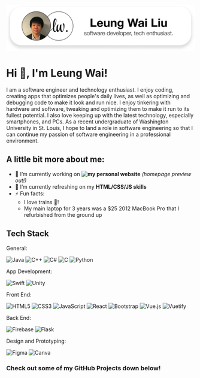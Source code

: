 <picture>
  <source media="(prefers-color-scheme: light)" srcset="leungwailightbanner.png">
  <source media="(prefers-color-scheme: dark)" srcset="leungwaidarkbanner.png">
  <img alt="Leung Wai Banner - Adaptive to Light and Dark Modes" src="leungwailightbanner.png">
</picture>

# Hi 👋, I'm Leung Wai!

I am a software engineer and technology enthusiast. I enjoy coding, creating apps that optimizes people's daily lives, as well as optimizing and debugging code to make it look and run nice. I enjoy tinkering with hardware and software, tweaking and optimizing them to make it run to its fullest potential. I also love keeping up with the latest technology, especially smartphones, and PCs. As a recent undergraduate of Washington University in St. Louis, I hope to land a role in software engineering so that I can continue my passion of software engineering in a professional environment. 

## A little bit more about me:
- 🔭 I’m currently working on **![my personal website](https://leungwai.github.io)** _(homepage preview out!)_
- 🌱 I’m currently refreshing on my **HTML/CSS/JS skills**
- ⚡ Fun facts:
  - I love trains 🚂!
  - My main laptop for 3 years was a $25 2012 MacBook Pro that I refurbished from the ground up

## Tech Stack

General:

![Java](https://img.shields.io/badge/java-%23ED8B00.svg?style=for-the-badge&logo=openjdk&logoColor=white) ![C++](https://img.shields.io/badge/c++-%2300599C.svg?style=for-the-badge&logo=c%2B%2B&logoColor=white) ![C#](https://img.shields.io/badge/c%23-%23239120.svg?style=for-the-badge&logo=csharp&logoColor=white) ![C](https://img.shields.io/badge/c-%2300599C.svg?style=for-the-badge&logo=c&logoColor=white) ![Python](https://img.shields.io/badge/python-3670A0?style=for-the-badge&logo=python&logoColor=ffdd54)

App Development: 

![Swift](https://img.shields.io/badge/swift-F54A2A?style=for-the-badge&logo=swift&logoColor=white) ![Unity](https://img.shields.io/badge/unity-%23000000.svg?style=for-the-badge&logo=unity&logoColor=white)

Front End:

![HTML5](https://img.shields.io/badge/html5-%23E34F26.svg?style=for-the-badge&logo=html5&logoColor=white) ![CSS3](https://img.shields.io/badge/css3-%231572B6.svg?style=for-the-badge&logo=css3&logoColor=white) ![JavaScript](https://img.shields.io/badge/javascript-%23323330.svg?style=for-the-badge&logo=javascript&logoColor=%23F7DF1E) ![React](https://img.shields.io/badge/react-%2320232a.svg?style=for-the-badge&logo=react&logoColor=%2361DAFB) ![Bootstrap](https://img.shields.io/badge/bootstrap-%238511FA.svg?style=for-the-badge&logo=bootstrap&logoColor=white) ![Vue.js](https://img.shields.io/badge/vuejs-%2335495e.svg?style=for-the-badge&logo=vuedotjs&logoColor=%234FC08D) ![Vuetify](https://img.shields.io/badge/Vuetify-1867C0?style=for-the-badge&logo=vuetify&logoColor=AEDDFF) 

Back End: 

![Firebase](https://img.shields.io/badge/firebase-a08021?style=for-the-badge&logo=firebase&logoColor=ffcd34) ![Flask](https://img.shields.io/badge/flask-%23000.svg?style=for-the-badge&logo=flask&logoColor=white)

Design and Prototyping:

![Figma](https://img.shields.io/badge/figma-%23F24E1E.svg?style=for-the-badge&logo=figma&logoColor=white) ![Canva](https://img.shields.io/badge/Canva-%2300C4CC.svg?style=for-the-badge&logo=Canva&logoColor=white)

### Check out some of my GitHub Projects down below!

<!--
**leungwai/leungwai** is a ✨ _special_ ✨ repository because its `README.md` (this file) appears on your GitHub profile.

Here are some ideas to get you started:

- 🔭 I’m currently working on ...
- 🌱 I’m currently learning ...
- 👯 I’m looking to collaborate on ...
- 🤔 I’m looking for help with ...
- 💬 Ask me about ...
- 📫 How to reach me: ...
- 😄 Pronouns: ...
- ⚡ Fun fact: ...
-->
